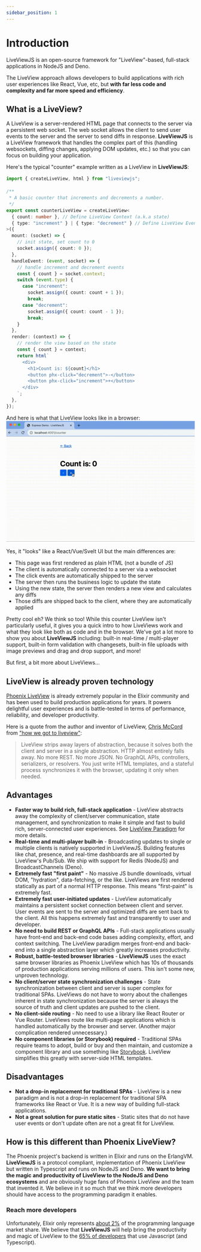 ```yaml
---
sidebar_position: 1
---
```


# Introduction

LiveViewJS is an open-source framework for "LiveView"-based, full-stack applications in NodeJS and Deno.

The LiveView approach allows developers to build applications with rich user experiences like React, Vue, etc, but **with
far less code and complexity and far more speed and efficiency**.

## What is a LiveView?

A LiveView is a server-rendered HTML page that connects to the server via a persistent web socket. The web socket allows
the client to send user events to the server and the server to send diffs in response. **LiveViewJS** is a LiveView
framework that handles the complex part of this (handling websockets, diffing changes, applying DOM updates, etc.) so that
you can focus on building your application.

Here's the typical "counter" example written as a LiveView in **LiveViewJS**:

```ts
import { createLiveView, html } from "liveviewjs";

/**
 * A basic counter that increments and decrements a number.
 */
export const counterLiveView = createLiveView<
  { count: number }, // Define LiveView Context (a.k.a state)
  { type: "increment" } | { type: "decrement" } // Define LiveView Events
>({
  mount: (socket) => {
    // init state, set count to 0
    socket.assign({ count: 0 });
  },
  handleEvent: (event, socket) => {
    // handle increment and decrement events
    const { count } = socket.context;
    switch (event.type) {
      case "increment":
        socket.assign({ count: count + 1 });
        break;
      case "decrement":
        socket.assign({ count: count - 1 });
        break;
    }
  },
  render: (context) => {
    // render the view based on the state
    const { count } = context;
    return html`
      <div>
        <h1>Count is: ${count}</h1>
        <button phx-click="decrement">-</button>
        <button phx-click="increment">+</button>
      </div>
    `;
  },
});
```

And here is what that LiveView looks like in a browser:
![LiveView Counter Example Screen Recording](/img/screenshots/liveviewjs_counter_liveview_rec.gif)

Yes, it "looks" like a React/Vue/Svelt UI but the main differences are:

- This page was first rendered as plain HTML (not a bundle of JS)
- The client is automatically connected to a server via a websocket
- The click events are automatically shipped to the server
- The server then runs the business logic to update the state
- Using the new state, the server then renders a new view and calculates any diffs
- Those diffs are shipped back to the client, where they are automatically applied

Pretty cool eh? We think so too! While this counter LiveView isn't particularly useful, it gives you a quick intro to how
LiveViews work and what they look like both as code and in the browser. We've got a lot more to show you about
**LiveViewJS** including: built-in real-time / multi-player support, built-in form validation with changesets, built-in
file uploads with image previews and drag and drop support, and more!

But first, a bit more about LiveViews...

## LiveView is already proven technology

[Phoenix LiveView](https://hexdocs.pm/phoenix_live_view/Phoenix.LiveView.html) is already extremely popular in the
Elixir community and has been used to build production applications for years. It powers delightful user experiences and is battle-tested in terms of performance, reliability, and developer productivity.

Here is a quote from the author and inventor of LiveView, [Chris McCord](http://chrismccord.com/) from
["how we got to liveview"](https://fly.io/blog/how-we-got-to-liveview/):

> LiveView strips away layers of abstraction, because it solves both the client and server in a single abstraction. HTTP
> almost entirely falls away. No more REST. No more JSON. No GraphQL APIs, controllers, serializers, or resolvers. You
> just write HTML templates, and a stateful process synchronizes it with the browser, updating it only when needed.

## Advantages

- **Faster way to build rich, full-stack application** - LiveView abstracts away the complexity of client/server
  communication, state management, and synchronization to make it simple and fast to build rich, server-connected user
  experiences. See [LiveView Paradigm](paradigm.md) for more details.
- **Real-time and multi-player built-in** - Broadcasting updates to single or multiple clients is natively supported in
  LiveViewJS. Building features like chat, presence, and real-time dashboards are all supported by LiveView's Pub/Sub.
  We ship with support for Redis (NodeJS) and BroadcastChannels (Deno).
- **Extremely fast "first paint"** - No massive JS bundle downloads, virtual DOM, "hydration", data-fetching, or the
  like. LiveViews are first rendered statically as part of a normal HTTP response. This means "first-paint" is extremely
  fast.
- **Extremely fast user-initiated updates** - LiveView automatically maintains a persistent socket connection between
  client and server. User events are sent to the server and optimized diffs are sent back to the client. All this
  happens extremely fast and transparently to user and developer.
- **No need to build REST or GraphQL APIs** - Full-stack applications usually have front-end and back-end code bases
  adding complexity, effort, and context switching. The LiveView paradigm merges front-end and back-end
  into a single abstraction layer which greatly increases productivity.
- **Robust, battle-tested browser libraries** - **LiveViewJS** uses the exact same browser libraries as Phoenix
  LiveView which has 10s of thousands of production applications serving millions of users. This isn't some new,
  unproven technology.
- **No client/server state synchronization challenges** - State synchronization between client and server is super
  complex for traditional SPAs. LiveViews do not have to worry about the challenges inherent in state synchronization
  because the server is always the source of truth and client updates are pushed to the client.
- **No client-side routing** - No need to use a library like React Router or Vue Router. LiveViews route like multi-page
  applications which is handled automatically by the browser and server. (Another major complication rendered
  unnecessary.)
- **No component libraries (or Storybook) required** - Traditional SPAs require teams to adopt, build or buy and then
  maintain, and customize a component library and use something like [Storybook](https://storybook.js.org/). LiveView
  simplifies this greatly with server-side HTML templates.

## Disadvantages

- **Not a drop-in replacement for traditional SPAs** - LiveView is a new paradigm and is not a drop-in replacement for
  traditional SPA frameworks like React or Vue. It is a new way of building full-stack applications.
- **Not a great solution for pure static sites** - Static sites that do not have user events or don't update often are
  not a great fit for LiveView.

## How is this different than Phoenix LiveView?

The Phoenix project's backend is written in Elixir and runs on the ErlangVM. **LiveViewJS** is a protocol compliant,
implementation of Phoenix LiveView but written in Typescript and runs on NodeJS and Deno. **We want to bring the magic
and productivity of LiveView to the NodeJS and Deno ecosystems** and are obviously huge fans of Phoenix LiveView and the
team that invented it. We believe in it so much that we think more developers should have access to the programming
paradigm it enables.

### Reach more developers

Unfortunately, Elixir only represents
[about 2%](https://survey.stackoverflow.co/2022/#section-most-popular-technologies-programming-scripting-and-markup-languages)
of the programming language market share. We believe that **LiveViewJS** will help bring the productivity and magic of
LiveView to the
[65% of developers](https://survey.stackoverflow.co/2022/#section-most-popular-technologies-programming-scripting-and-markup-languages)
that use Javascript (and Typescript).

